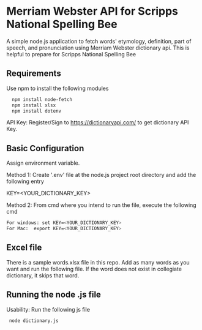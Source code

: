 # Merriam Webster API for Scripps National Spelling Bee
A simple node.js application to fetch words' etymology, definition, part of speech, and pronunciation using Merriam Webster dictionary api. This is helpful to prepare for Scripps National Spelling Bee

## Requirements

Use npm to install the following modules 
```bash
  npm install node-fetch
  npm install xlsx
  npm install dotenv
```
API Key: Register/Sign to https://dictionaryapi.com/ to get dictionary API Key.
 
## Basic Configuration
Assign environment variable.

Method 1: Create '.env' file at the node.js project root directory and add the following entry

KEY=<YOUR_DICTIONARY_KEY>

Method 2: From cmd where you intend to run the file, execute the following cmd
```bash
For windows: set KEY=<YOUR_DICTIONARY_KEY> 
For Mac:  export KEY=<YOUR_DICTIONARY_KEY>
```
## Excel file

There is a sample words.xlsx file in this repo. Add as many words as you want and run the following file. If the word does not exist in collegiate dictionary, it skips that word. 

## Running the node .js file

Usability: Run the following js file
```bash
 node dictionary.js
